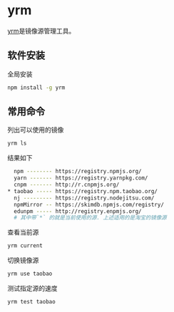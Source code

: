 # yrm
[yrm](https://github.com/i5ting/yrm)是镜像源管理工具。
## 软件安装
全局安装
```bash
npm install -g yrm
```
## 常用命令
列出可以使用的镜像
```bash
yrm ls
```
结果如下
```bash
  npm -------- https://registry.npmjs.org/
  yarn ------- https://registry.yarnpkg.com/
  cnpm ------- http://r.cnpmjs.org/
* taobao ----- https://registry.npm.taobao.org/
  nj --------- https://registry.nodejitsu.com/
  npmMirror -- https://skimdb.npmjs.com/registry/
  edunpm ----- http://registry.enpmjs.org/
  # 其中带`*` 的就是当前使用的源. 上述适用的是淘宝的镜像源
```
查看当前源
```bash
yrm current
```
切换镜像源
```bash
yrm use taobao
```
测试指定源的速度
```bash
yrm test taobao
```


